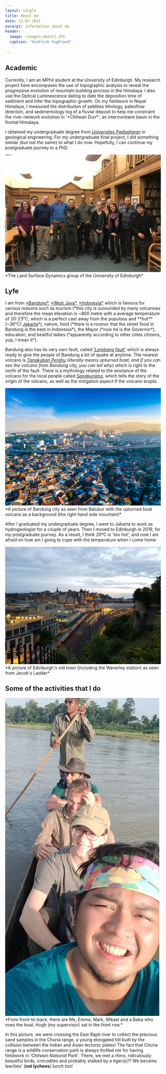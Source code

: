 ```yaml
---
layout: single
title: About me
date: 12-07-2021
excerpt: information about me
header:
  image: /images/about1.JPG
  caption: "Scottish highland" 

---
```


<h2>Academic</h2>
Currently, I am an MPhil student at the University of Edinburgh. My research project here encompases the use of topographic analysis to reveal the progressive evolution of mountain building process in the Himalaya. I also use the Optical Luminescence dating to date the deposition time of sediment and infer the topographic growth. On my fieldwork in Nepal Himalaya, I measured the distribution of pebbles lithology, paleoflow direction, and sedimentology log of a fluvial deposit to help me constraint the river network evolution in '*Chitwan Dun*', an intermontane basin in the frontal Himalaya.

I obtained my undergraduate degree from <a href="https://unpad.ac.id">*Universitas Padjadjaran*</a> in geological engineering. For my undergraduate final project, I did something similar (*but not the same*) to what I do now. Hopefully, I can continue my postgraduate journey to a PhD.

<img src="/images/LSD1.jpg" alt="The Land Surface Dynamics group of the University of Edinburgh"/>
*The Land Surface Dynamics group of the University of Edinburgh*

<h2>Lyfe</h2>
I am from <a href="https://en.wikipedia.org/wiki/Bandung">*Bandung*</a>, <a href="https://en.wikipedia.org/wiki/West_Java">*West Java*</a>, <a href="https://www.britannica.com/place/Indonesia">*Indonesia*</a> which is famous for various reasons such as tourism (*this city is surounded by many volcanoes and therefore the mean elevation is ~800 metre with a average temperature of 20-23°C, which is a perfect cast away from the populous and **hot** (~36°C) <a href="https://en.wikipedia.org/wiki/Jakarta">Jakarta</a>*), nature, food (*there is a roumor that the street food in Bandung is the best in Indonesia*), the Mayor (*now he is the Governor*), education, and beatiful ladies (*apparently according to other cities citizens, yup, I mean it*). 

Bandung also has its very own fault, called <a href="https://doi.org/10.1016/j.tecto.2018.12.014">'*Lembang fault*'</a> which is always ready to give the people of Bandung a bit of quake at anytime. The nearest volcano is <a href="https://en.wikipedia.org/wiki/Tangkuban_Perahu">*Tangkuban Perahu*</a> (*literally means upturned boat, and if you can see the volcano from Bandung city, you can tell why*) which is right to the north of the fault. There is a mythology related to the existance of the volcano for the local people called <a href="https://en.wikipedia.org/wiki/Sangkuriang">*Sangkuriang*</a>, which tells the story of the origin of the volcano, as well as the mitigation aspect if the volcano erupts. 



<img src="/images/bandung.jpg" alt="The Land Surface Dynamics group of the University of Edinburgh"/>
*A picture of Bandung city as seen from Balubur with the upturned boat volcano as a background (the right hand side mountain)*


After I graduated my undergraduate degree, I went to Jakarta to work as hydrogeologist for a couple of years. Then I moved to Edinburgh in 2019, for my postgraduate journey. As a result, I think 20°C is 'too hot', and now I am afraid on how am I going to cope with the temperature when I come home.



<img src="/images/waverley.jpg" alt="The Land Surface Dynamics group of the University of Edinburgh"/>
*A picture of Edinburgh's old town (including the Waverley station) as seen from Jacob's Ladder*


<h2>Some of the activities that I do</h2>

<img src="/images/1.jpg" alt="The Nepal fieldwork"/>
*From front-to-back, there are Me, Emma, Mark, Mikael and a Baba who rows the boat. Hugh (my supervisor) sat in the front row.*
 
In this picture, we were crossing the East Rapti river to collect the precious sand samples in the Churia range, a young elongated hill built by the collision between the Indian and Asian tectonic plates! The fact that Churia range is a wildlife conservation park is always thrilled me for having fieldwork in ‘*Chitwan National Park*'. There, we met a rhino, ridiculously beautiful birds, crocodiles and probably stalked by a tiger(s)?!
We became leeches' (**not lychees**) lunch too!

